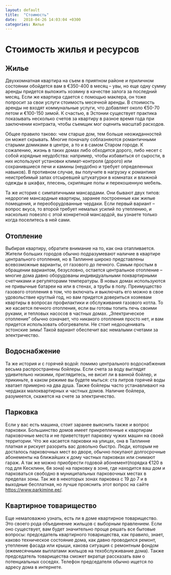 ```yaml
---
layout: default
title:  "Стоимость"
date:   2018-04-26 14:03:04 +0300
categories: Жилье
---
```


# Стоимость жилья и ресурсов

## Жилье
Двухкомнатная квартира на съем в приятном районе и приличном состоянии обойдется вам в €350-400 в месяц – увы, но еще одну сумму аренды придется выложить хозяину в качестве залога за последний месяц. Если же квартира сдается с помощью маклера, он тоже попросит за свои услуги стоимость месячной аренды. В стоимость аренды не входят коммунальные услуги, что добавляет около €50-70 летом и €100-150 зимой. К счастью, в Эстонии существует практика показывать несколько счетов за квартиру в разное время года при заключении контракта, чтобы съемщик мог оценить масштаб расходов.

Общее правило таково: чем старше дом, тем больше неожиданностей он может скрывать. Многие поначалу соблазняются романтичными старыми домиками в центре, а то и в самом Старом городе. К сожалению, жизнь в таких домах либо обходится дорого, либо несет с собой изрядные неудобства: например, чтобы избавиться от сырости, в них используют установки климат-контроля (дорого) или сохранившиеся печи и камины (неудобно и требует определенных навыков). В противном случае, вы получите в нагрузку к романтике неистребимый запах отсыревшей штукатурки в комнатах и влажной одежды в шкафах, плесень, скрипящие полы и перекошенную мебель.

Та же история с симпатичными мансардами. Они бывают двух типов: недорогие мансардные квартиры, заранее построенные как жилые помещения, и переоборудованные чердаки. Если первый вариант – вопрос вкуса, то второй требует немалых усилий по утеплению, и насколько повезло с этой конкретной мансардой, вы узнаете только когда поселитесь в ней сами.

## Отопление
Выбирая квартиру, обратите внимание на то, как она отапливается. Жители больших городов обычно подразумевают наличие в квартире центрального отопления, но в Таллинне широко представлены всевозможные варианты, от газового до печного. Самым простым в обращении вариантом, безусловно, остается центральное отопление – многие дома давно оборудованы индивидуальными поквартирными счетчиками и регуляторами температуры. В новых домах используются не привычные батареи на или в стенах, а трубы в полу. Преимущество газового отопления в том, что включать и выключать его можно в свое удовольствие круглый год, но вам придется довериться хозяевам квартиры в вопросах профилактики и обслуживания газового котла. То же касается печного отопления, если вы готовы топить печь своими руками, и тепловых насосов в частных домах. „Электрическое отопление” обычно означает, что никакого отопления просто нет, и вам придется использовать обогреватели. Не стоит недооценивать эстонские зимы! Такой вариант обеспечит вас немалыми счетами за электричество.

## Водоснабжение
Та же история и с горячей водой: помимо центрального водоснабжения весьма распространены бойлеры. Если счета за воду выглядят удивительно низкими, приглядитесь, не висит ли в ванной бойлер, и прикиньте, в каком режиме вы будете мыться: ста литров горячей воды хватает примерно на два душа. Также бойлеры часто устанавливают на чердаках малоквартирных и частных домов. Наличие бойлера, разумеется, скажется на счете за электричество.

## Парковка
Если у вас есть машина, стоит заранее выяснить также и вопрос парковки. Большинство домов имеет прикрепленные к квартирам парковочные места и не приветствует парковку чужих машин на своей территории. Что же касается парковки на улицах, она в Таллинне платная и рискует разорить вас довольно быстро. Люди, которым не досталось парковочных мест во дворе, обычно покупают долгосрочные абонементы на ближайших к дому частных парковках или снимают гараж. А так же можно приобрести годовой абонемент(порядка €120 в год для Кесклинн, 6я зона)  на парковку в зоне, где находится ваш дом и парковаться свободно в муниципальных парковочных местах в пределах зоны. Так же в некоторых зонах парковка с 19 до 7 и в выходные бесплатная, но лучше прояснить этот вопрос на сайте https://www.parkimine.ee/.

## Квартирное товарищество
Еще немаловажно узнать, есть ли в доме квартирное товарищество. Это своего рода объединение жильцов с выборным правлением. Если оно существует, вам будет значительно проще решать все бытовые вопросы: председатель квартирного товарищества, как правило, знает, каково техническое состояние дома, как давно проводился ремонт, утепление фасада или крыши, какова ситуация с ремонтным фондом (ежемесячными выплатами жильцов на техобслуживание дома). Также председатель товарищества сможет вкратце рассказать вам о потенциальных соседях. Телефон председателя обычно ищется по адресу дома в интернете.
